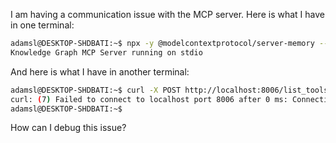 I am having a communication issue with the MCP server.
Here is what I have in one terminal:
```bash
adamsl@DESKTOP-SHDBATI:~$ npx -y @modelcontextprotocol/server-memory --port 8006
Knowledge Graph MCP Server running on stdio
```
And here is what I have in another terminal:
```bash
adamsl@DESKTOP-SHDBATI:~$ curl -X POST http://localhost:8006/list_tools
curl: (7) Failed to connect to localhost port 8006 after 0 ms: Connection refused
adamsl@DESKTOP-SHDBATI:~$
```

How can I debug this issue?

